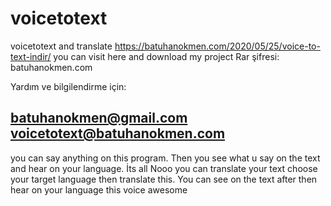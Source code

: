 # voicetotext
voicetotext and translate 
https://batuhanokmen.com/2020/05/25/voice-to-text-indir/
you can visit here and download my project
Rar şifresi: batuhanokmen.com

Yardım ve bilgilendirme için:

batuhanokmen@gmail.com
voicetotext@batuhanokmen.com
-----------------------------------------------------

you can say anything on this program.
Then you see what u say on the text and hear on your language.
İts all
Nooo
you can translate your text choose your target language then translate this.
You can see on the text after then hear on your language this voice
awesome
